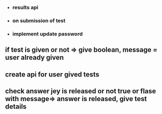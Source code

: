 * ### results api
* ### on submission of test
* ### implement update password

## if test is given or not => give boolean, message = user already given
## create api for user gived tests 
## check answer jey is released or not true or flase with message=> answer is released, give test details

